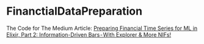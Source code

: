 # FinanctialDataPreparation

The Code for The Medium Article:
[Preparing Financial Time Series for ML in Elixir, Part 2: Information-Driven Bars - With Explorer & More NIFs!](https://medium.com/@yairoz/preparing-financial-time-series-for-ml-in-elixir-part-2-information-driven-bars-with-explorer-c59ccb996a68)
